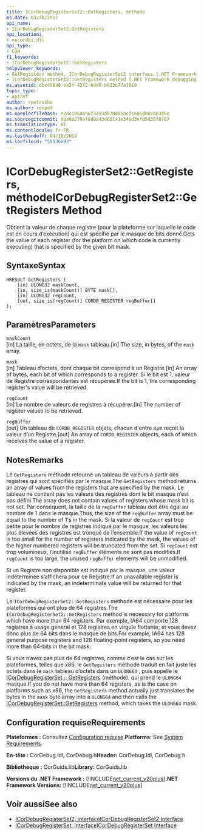 ```yaml
---
title: ICorDebugRegisterSet2::GetRegisters, méthode
ms.date: 03/30/2017
api_name:
- ICorDebugRegisterSet2.GetRegisters
api_location:
- mscordbi.dll
api_type:
- COM
f1_keywords:
- ICorDebugRegisterSet2::GetRegisters
helpviewer_keywords:
- GetRegisters method, ICorDebugRegisterSet2 interface [.NET Framework debugging]
- ICorDebugRegisterSet2::GetRegisters method [.NET Framework debugging]
ms.assetid: dbc498a8-ba3f-42f2-bdd9-b623c77a1019
topic_type:
- apiref
author: rpetrusha
ms.author: ronpet
ms.openlocfilehash: e2dc1064656f3493db78d858cf1e86db0cb83d6c
ms.sourcegitcommit: 0be8a279af6d8a43e03141e349d3efd5d35f8767
ms.translationtype: HT
ms.contentlocale: fr-FR
ms.lasthandoff: 04/18/2019
ms.locfileid: "59136693"
---
```

# <a name="icordebugregisterset2getregisters-method"></a><span data-ttu-id="91613-102">ICorDebugRegisterSet2::GetRegisters, méthode</span><span class="sxs-lookup"><span data-stu-id="91613-102">ICorDebugRegisterSet2::GetRegisters Method</span></span>
<span data-ttu-id="91613-103">Obtient la valeur de chaque registre (pour la plateforme sur laquelle le code est en cours d’exécution) qui est spécifié par le masque de bits donné.</span><span class="sxs-lookup"><span data-stu-id="91613-103">Gets the value of each register (for the platform on which code is currently executing) that is specified by the given bit mask.</span></span>  
  
## <a name="syntax"></a><span data-ttu-id="91613-104">Syntaxe</span><span class="sxs-lookup"><span data-stu-id="91613-104">Syntax</span></span>  
  
```  
HRESULT GetRegisters (  
    [in] ULONG32 maskCount,  
    [in, size_is(maskCount)] BYTE mask[],  
    [in] ULONG32 regCount,  
    [out, size_is(regCount)] CORDB_REGISTER regBuffer[]  
);  
```  
  
## <a name="parameters"></a><span data-ttu-id="91613-105">Paramètres</span><span class="sxs-lookup"><span data-stu-id="91613-105">Parameters</span></span>  
 `maskCount`  
 <span data-ttu-id="91613-106">[in] La taille, en octets, de la `mask` tableau.</span><span class="sxs-lookup"><span data-stu-id="91613-106">[in] The size, in bytes, of the `mask` array.</span></span>  
  
 `mask`  
 <span data-ttu-id="91613-107">[in] Tableau d’octets, dont chaque bit correspond à un Registre.</span><span class="sxs-lookup"><span data-stu-id="91613-107">[in] An array of bytes, each bit of which corresponds to a register.</span></span> <span data-ttu-id="91613-108">Si le bit est 1, valeur de Registre correspondantes est récupérée.</span><span class="sxs-lookup"><span data-stu-id="91613-108">If the bit is 1, the corresponding register's value will be retrieved.</span></span>  
  
 `regCount`  
 <span data-ttu-id="91613-109">[in] Le nombre de valeurs de registres à récupérer.</span><span class="sxs-lookup"><span data-stu-id="91613-109">[in] The number of register values to be retrieved.</span></span>  
  
 `regBuffer`  
 <span data-ttu-id="91613-110">[out] Un tableau de `CORDB_REGISTER` objets, chacun d'entre eux reçoit la valeur d’un Registre.</span><span class="sxs-lookup"><span data-stu-id="91613-110">[out] An array of `CORDB_REGISTER` objects, each of which receives the value of a register.</span></span>  
  
## <a name="remarks"></a><span data-ttu-id="91613-111">Notes</span><span class="sxs-lookup"><span data-stu-id="91613-111">Remarks</span></span>  
 <span data-ttu-id="91613-112">Le `GetRegisters` méthode retourne un tableau de valeurs à partir des registres qui sont spécifiés par le masque.</span><span class="sxs-lookup"><span data-stu-id="91613-112">The `GetRegisters` method returns an array of values from the registers that are specified by the mask.</span></span> <span data-ttu-id="91613-113">Le tableau ne contient pas les valeurs des registres dont le bit masque n’est pas défini.</span><span class="sxs-lookup"><span data-stu-id="91613-113">The array does not contain values of registers whose mask bit is not set.</span></span> <span data-ttu-id="91613-114">Par conséquent, la taille de la `regBuffer` tableau doit être égal au nombre de 1 dans le masque.</span><span class="sxs-lookup"><span data-stu-id="91613-114">Thus, the size of the `regBuffer` array must be equal to the number of 1's in the mask.</span></span> <span data-ttu-id="91613-115">Si la valeur de `regCount` est trop petite pour le nombre de registres indiqué par le masque, les valeurs les plus élevées des registres est tronqué de l’ensemble.</span><span class="sxs-lookup"><span data-stu-id="91613-115">If the value of `regCount` is too small for the number of registers indicated by the mask, the values of the higher numbered registers will be truncated from the set.</span></span> <span data-ttu-id="91613-116">Si `regCount` est trop volumineux, l’inutilisé `regBuffer` éléments ne sont pas modifiés.</span><span class="sxs-lookup"><span data-stu-id="91613-116">If `regCount` is too large, the unused `regBuffer` elements will be unmodified.</span></span>  
  
 <span data-ttu-id="91613-117">Si un Registre non disponible est indiqué par le masque, une valeur indéterminée s’affichera pour ce Registre.</span><span class="sxs-lookup"><span data-stu-id="91613-117">If an unavailable register is indicated by the mask, an indeterminate value will be returned for that register.</span></span>  
  
 <span data-ttu-id="91613-118">Le `ICorDebugRegisterSet2::GetRegisters` méthode est nécessaire pour les plateformes qui ont plus de 64 registres.</span><span class="sxs-lookup"><span data-stu-id="91613-118">The `ICorDebugRegisterSet2::GetRegisters` method is necessary for platforms which have more than 64 registers.</span></span> <span data-ttu-id="91613-119">Par exemple, IA64 comporte 128 registres à usage général et 128 registres en virgule flottante, et vous devez donc plus de 64 bits dans le masque de bits.</span><span class="sxs-lookup"><span data-stu-id="91613-119">For example, IA64 has 128 general purpose registers and 128 floating-point registers, so you need more than 64-bits in the bit mask.</span></span>  
  
 <span data-ttu-id="91613-120">Si vous n’avez pas plus de 64 registres, comme c’est le cas sur les plateformes, telles que x86, le `GetRegisters` méthode traduit en fait juste les octets dans le `mask` tableau d’octets dans un `ULONG64` , puis appelle le [ICorDebugRegisterSet :: GetRegisters](../../../../docs/framework/unmanaged-api/debugging/icordebugregisterset-getregisters-method.md) (méthode), qui prend le `ULONG64` masque.</span><span class="sxs-lookup"><span data-stu-id="91613-120">If you do not have more than 64 registers, as is the case on platforms such as x86, the `GetRegisters` method actually just translates the bytes in the `mask` byte array into a `ULONG64` and then calls the [ICorDebugRegisterSet::GetRegisters](../../../../docs/framework/unmanaged-api/debugging/icordebugregisterset-getregisters-method.md) method, which takes the `ULONG64` mask.</span></span>  
  
## <a name="requirements"></a><span data-ttu-id="91613-121">Configuration requise</span><span class="sxs-lookup"><span data-stu-id="91613-121">Requirements</span></span>  
 <span data-ttu-id="91613-122">**Plateformes :** Consultez [Configuration requise](../../../../docs/framework/get-started/system-requirements.md).</span><span class="sxs-lookup"><span data-stu-id="91613-122">**Platforms:** See [System Requirements](../../../../docs/framework/get-started/system-requirements.md).</span></span>  
  
 <span data-ttu-id="91613-123">**En-tête :** CorDebug.idl, CorDebug.h</span><span class="sxs-lookup"><span data-stu-id="91613-123">**Header:** CorDebug.idl, CorDebug.h</span></span>  
  
 <span data-ttu-id="91613-124">**Bibliothèque :** CorGuids.lib</span><span class="sxs-lookup"><span data-stu-id="91613-124">**Library:** CorGuids.lib</span></span>  
  
 <span data-ttu-id="91613-125">**Versions du .NET Framework :** [!INCLUDE[net_current_v20plus](../../../../includes/net-current-v20plus-md.md)]</span><span class="sxs-lookup"><span data-stu-id="91613-125">**.NET Framework Versions:** [!INCLUDE[net_current_v20plus](../../../../includes/net-current-v20plus-md.md)]</span></span>  
  
## <a name="see-also"></a><span data-ttu-id="91613-126">Voir aussi</span><span class="sxs-lookup"><span data-stu-id="91613-126">See also</span></span>

- [<span data-ttu-id="91613-127">ICorDebugRegisterSet2, interface</span><span class="sxs-lookup"><span data-stu-id="91613-127">ICorDebugRegisterSet2 Interface</span></span>](../../../../docs/framework/unmanaged-api/debugging/icordebugregisterset2-interface.md)
- [<span data-ttu-id="91613-128">ICorDebugRegisterSet, interface</span><span class="sxs-lookup"><span data-stu-id="91613-128">ICorDebugRegisterSet Interface</span></span>](../../../../docs/framework/unmanaged-api/debugging/icordebugregisterset-interface.md)
